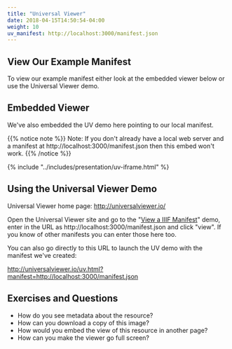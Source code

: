 ```yaml
---
title: "Universal Viewer"
date: 2018-04-15T14:50:54-04:00
weight: 10
uv_manifest: http://localhost:3000/manifest.json
---
```


## View Our Example Manifest

To view our example manifest either look at the embedded viewer below or use the Universal Viewer demo.

## Embedded Viewer

We've also embedded the UV demo here pointing to our local manifest.

{{% notice note %}}
Note: If you don't already have a local web server and a manifest at http://localhost:3000/manifest.json then this embed won't work.
{{% /notice %}}

{% include "../includes/presentation/uv-iframe.html" %}

<!-- #todo:110 Consider adding either an image with what UV ought to look like at this point or include another embed that points to the manifest we've created served up from this gitbook. -->

## Using the Universal Viewer Demo

Universal Viewer home page: http://universalviewer.io/

Open the Universal Viewer site and go to the "[View a IIIF Manifest](http://universalviewer.io/#view)" demo, enter in the URL as http://localhost:3000/manifest.json and click "view". If you know of other manifests you can enter those here too.

You can also go directly to this URL to launch the UV demo with the manifest we've created:

http://universalviewer.io/uv.html?manifest=http://localhost:3000/manifest.json

## Exercises and Questions

<!-- #backlog:130 Add exercises and questions around UV -->

- How do you see metadata about the resource?
- How can you download a copy of this image?
- How would you embed the view of this resource in another page?
- How can you make the viewer go full screen?
